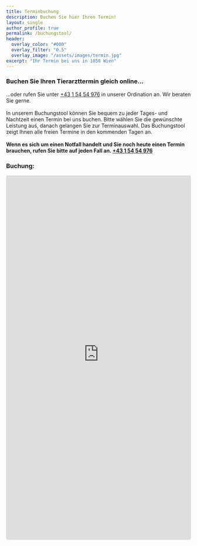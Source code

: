 ```yaml
---
title: Terminbuchung
description: Buchen Sie hier Ihren Termin!
layout: single
author_profile: true
permalink: /buchungstool/
header:
  overlay_color: "#000"
  overlay_filter: "0.5"
  overlay_image: "/assets/images/termin.jpg"
excerpt: "Ihr Termin bei uns in 1050 Wien"
---
```

### Buchen Sie Ihren Tierarzttermin gleich online... 
...oder rufen Sie unter <a href="tel:+43 1 54 54 976">+43 1 54 54 976</a> in unserer Ordination an. Wir beraten Sie gerne.<br><br>
In unserem Buchungstool können Sie bequem zu jeder Tages- und Nachtzeit einen Termin bei uns buchen. 
Bitte wählen Sie die gewünschte Leistung aus, danach gelangen Sie zur Terminauswahl. Das Buchungstool zeigt Ihnen alle freien Termine in den kommenden Tagen an. <br><br>
<b>Wenn es sich um einen Notfall handelt und Sie noch heute einen Termin brauchen, rufen Sie bitte auf jeden Fall an. <a href="tel:+43 1 54 54 976">+43 1 54 54 976</a></b>

### Buchung:
<iframe src="https://bacherplatz.vet-booking.net" width="100%" height="990" style="border:0;" allowfullscreen="" loading="eager" scrolling="no" referrerpolicy="no-referrer-when-downgrade"></iframe>

